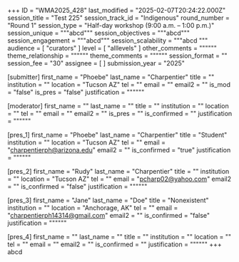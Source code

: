 +++
ID = "WMA2025_428"
last_modified = "2025-02-07T20:24:22.000Z"
session_title = "Test 225"
session_track_id = "Indigenous"
round_number = "Round 1"
session_type = "Half-day workshop (9:00 a.m. – 1:00 p.m.)"
session_unique = """abcd"""
session_objectives = """abcd"""
session_engagement = """abcd"""
session_scalability = """abcd
"""
audience = [ "curators" ]
level = [ "alllevels" ]
other_comments = """"""
theme_relationship = """"""
theme_comments = """"""
session_format = ""
session_fee = "30"
assignee = [  ]
submission_year = "2025"

[submitter]
first_name = "Phoebe"
last_name = "Charpentier"
title = ""
institution = ""
location = "Tucson AZ"
tel = ""
email = ""
email2 = ""
is_mod = "false"
is_pres = "false"
justification = """"""

[moderator]
first_name = ""
last_name = ""
title = ""
institution = ""
location = ""
tel = ""
email = ""
email2 = ""
is_pres = ""
is_confirmed = ""
justification = """"""

[pres_1]
first_name = "Phoebe"
last_name = "Charpentier"
title = "Student"
institution = ""
location = "Tucson AZ"
tel = ""
email = "charpentierph@arizona.edu"
email2 = ""
is_confirmed = "true"
justification = """"""

[pres_2]
first_name = "Rudy"
last_name = "Charpentier"
title = ""
institution = ""
location = "Tucson AZ"
tel = ""
email = "pcharp02@yahoo.com"
email2 = ""
is_confirmed = "false"
justification = """"""

[pres_3]
first_name = "Jane"
last_name = "Doe"
title = "Nonexistent"
institution = ""
location = "Anchorage, AK"
tel = ""
email = "charpentierph14314@gmail.com"
email2 = ""
is_confirmed = "false"
justification = """"""

[pres_4]
first_name = ""
last_name = ""
title = ""
institution = ""
location = ""
tel = ""
email = ""
email2 = ""
is_confirmed = ""
justification = """"""
+++
abcd
